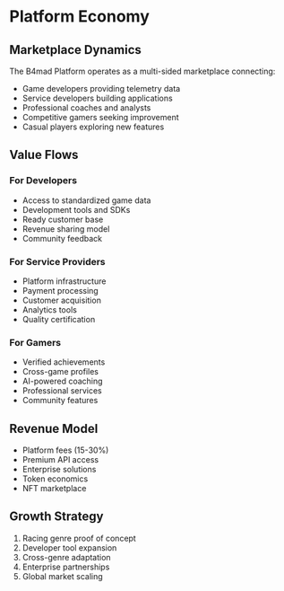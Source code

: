 # Platform Economy

## Marketplace Dynamics
The B4mad Platform operates as a multi-sided marketplace connecting:
- Game developers providing telemetry data
- Service developers building applications
- Professional coaches and analysts
- Competitive gamers seeking improvement
- Casual players exploring new features

## Value Flows
### For Developers
- Access to standardized game data
- Development tools and SDKs
- Ready customer base
- Revenue sharing model
- Community feedback

### For Service Providers
- Platform infrastructure
- Payment processing
- Customer acquisition
- Analytics tools
- Quality certification

### For Gamers
- Verified achievements
- Cross-game profiles
- AI-powered coaching
- Professional services
- Community features

## Revenue Model
- Platform fees (15-30%)
- Premium API access
- Enterprise solutions
- Token economics
- NFT marketplace

## Growth Strategy
1. Racing genre proof of concept
2. Developer tool expansion
3. Cross-genre adaptation
4. Enterprise partnerships
5. Global market scaling
